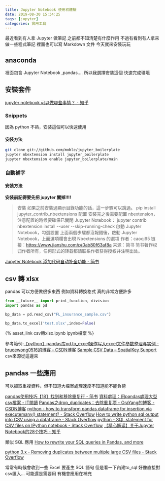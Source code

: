 ```yaml
---
title: Jupyter Notebook 使用初體驗
date: 2019-08-30 15:34:25
tags: [jupyter]
categories: 實用工具
---
```


最近看到有人拿 Jupyter 做筆記
之前都不知清楚有什麼作用
不過有看到有人拿來做一些程式筆記
裡面也可以寫 Markdown 文件
今天就來安裝玩玩

<!--more-->

## anaconda

裡面包含 Jupyter Notebook ,pandas....
所以我選擇安裝這個
快速完成環境

## 安裝套件


[jupyter notebook 可以做哪些事情？ - 知乎](https://www.zhihu.com/question/46309360)

### Snippets

因為 python 不熟，安裝這個可以快速使用

#### 安裝方法

```bash
git clone git://github.com/moble/jupyter_boilerplate
jupyter nbextension install jupyter_boilerplate
jupyter nbextension enable jupyter_boilerplate/main
```


### 自動補字

#### 安裝方法

**安裝前記得要先把 jupyter 關掉!!!!**
> 安裝
> 如果之前安裝過顯示目錄功能的話，這一步驟可以跳過。
> pip install jupyter_contrib_nbextensions
> 配置
> 安裝完之後需要配置 nbextension，注意配置的時候要確保已關閉 Jupyter Notebook：
> jupyter contrib nbextension install --user --skip-running-check
> 啟動 Jupyter Notebook，勾選設置
> 上面兩個步驟都沒報錯後，啟動 Jupyter Notebook，上面選項欄會出現 Nbextensions 的選項
> 作者：caoqi95
> 链接：https://www.jianshu.com/p/0ab80f63af8a
> 来源：简书
> 简书著作权归作者所有，任何形式的转载都请联系作者获得授权并注明出处。


[Jupyter Notebook 添加代码自动补全功能 - 简书](https://www.jianshu.com/p/0ab80f63af8a)




## csv 轉 xlsx

pandas 可以方便做很多東西
例如資料轉換格式
真的非常方便許多

```python
from __future__ import print_function, division
import pandas as pd

bp_data = pd.read_csv("FL_insurance_sample.csv")

bp_data.to_excel('test.xlsx',index=False)
```

{% asset_link csv轉xlsx.ipynb ipynb檔案 %}

參考範例:[【python】pandas库pd.to_excel操作写入excel文件参数整理与实例 - brucewong0516的博客 - CSDN博客](https://blog.csdn.net/brucewong0516/article/details/79097909)
[Sample CSV Data – SpatialKey Support](https://support.spatialkey.com/spatialkey-sample-csv-data/)
csv來源從這邊來


## pandas 一些應用

可以抓取重複資料，但不知道大檔案處理速度不知道能不能負荷

[pandas使用技巧【18】找到和移除重复行 - 简书](https://www.jianshu.com/p/c033f89f4750)
[資料處理：用pandas處理大型csv檔案 - IT閱讀](https://www.itread01.com/content/1541375289.html)
[Pandas之drop_duplicates：去除重复项 - OraYang的博客 - CSDN博客](https://blog.csdn.net/u010665216/article/details/78559091)
[python - how to transform pandas dataframe for insertion via executemany() statement? - Stack Overflow](https://stackoverflow.com/questions/29938613/how-to-transform-pandas-dataframe-for-insertion-via-executemany-statement)
[How to write python sql output into CSV using a dataframe - Stack Overflow](https://stackoverflow.com/questions/41650188/how-to-write-python-sql-output-into-csv-using-a-dataframe)
[python - SQL statement for CSV files on IPython notebook - Stack Overflow](https://stackoverflow.com/questions/36431213/sql-statement-for-csv-files-on-ipython-notebook)
[【精心解读】关于Jupyter Notebook的28个技巧 - 知乎](https://zhuanlan.zhihu.com/p/32600329)

類似 SQL 應用
[How to rewrite your SQL queries in Pandas, and more](https://medium.com/jbennetcodes/how-to-rewrite-your-sql-queries-in-pandas-and-more-149d341fc53e)


[python 3.x - Removing duplicates between multiple large CSV files - Stack Overflow](https://stackoverflow.com/questions/51824732/removing-duplicates-between-multiple-large-csv-files)


常常有時候會收到一些 Excel 要產生 SQL 語句
但是看一下內建to_sql
好像直接對csv匯入...
可能還是需要用
有機會應用在補充

